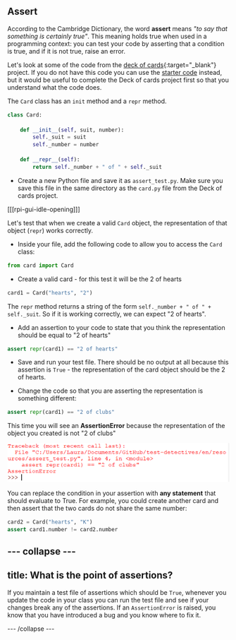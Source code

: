 ## Assert

According to the Cambridge Dictionary, the word **assert** means _"to say that something is certainly true"_. This meaning holds true when used in a programming context: you can test your code by asserting that a condition is true, and if it is not true, raise an error.

Let's look at some of the code from the [deck of cards](https://projects.raspberrypi.org/en/projects/deck-of-cards){:target="_blank"} project. If you do not have this code you can use the [starter code](resources/card.py) instead, but it would be useful to complete the Deck of cards project first so that you understand what the code does.

The `Card` class has an `init` method and a `repr` method.

```python
class Card:

    def __init__(self, suit, number):
        self._suit = suit
        self._number = number

    def __repr__(self):
        return self._number + " of " + self._suit
```

+ Create a new Python file and save it as `assert_test.py`. Make sure you save this file in the same directory as the `card.py` file from the Deck of cards project.

[[[rpi-gui-idle-opening]]]

Let's test that when we create a valid `Card` object, the representation of that object (`repr`) works correctly.

+ Inside your file, add the following code to allow you to access the `Card` class:

```python
from card import Card
```

+ Create a valid card - for this test it will be the 2 of hearts

```python
card1 = Card("hearts", "2")
```

The `repr` method returns a string of the form `self._number + " of " + self._suit`. So if it is working correctly, we can expect "2 of hearts".

+ Add an assertion to your code to state that you think the representation should be equal to "2 of hearts"

```python
assert repr(card1) == "2 of hearts"
```

+ Save and run your test file. There should be no output at all because this assertion is `True` - the representation of the card object should be the 2 of hearts.

+ Change the code so that you are asserting the representation is something different:

```python
assert repr(card1) == "2 of clubs"
```

This time you will see an **AssertionError** because the representation of the object you created is not "2 of clubs"

![Not the 2 of clubs](images/not-two-clubs.png)

You can replace the condition in your assertion with **any statement** that should evaluate to True. For example, you could create another card and then assert that the two cards do not share the same number:

```Python
card2 = Card("hearts", "K")
assert card1.number != card2.number
```

--- collapse ---
---
title: What is the point of assertions?
---
If you maintain a test file of assertions which should be `True`, whenever you update the code in your class you can run the test file and see if your changes break any of the assertions. If an `AssertionError` is raised, you know that you have introduced a bug and you know where to fix it.

--- /collapse ---
